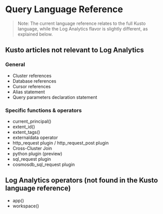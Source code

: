 # Query Language Reference

> Note:
> The current language reference relates to the full Kusto language, while the Log Analytics flavor is slightly different, as explained below.

## Kusto articles not relevant to Log Analytics

### General
* Cluster references
* Database references
* Cursor references
* Alias statement
* Query parameters declaration statement

### Specific functions & operators
* current_principal()
* extent_id()
* extent_tags()
* externaldata operator
* http_request plugin / http_request_post plugin
* Cross-Cluster Join
* python plugin (preview)
* sql_request plugin
* cosmosdb_sql_request plugin

## Log Analytics operators (not found in the Kusto language reference)
* app()
* workspace()